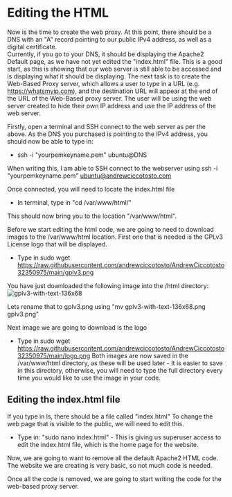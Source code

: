 # Editing the HTML
Now is the time to create the web proxy. At this point, there should be a DNS with an "A" record pointing to our public IPv4 address, as well as a digital certificate.  
Currently, if you go to your DNS, it should be displaying the Apache2 Default page, as we have not yet edited the "index.html" file. This is a good start, as this is showing that our web server is still able to be accessed and is displaying what it should be displaying. The next task is to create the Web-Based Proxy server, which allows a user to type in a URL (e.g. https://whatsmyip.com), and the destination URL will appear at the end of the URL of the Web-Based proxy server. The user will be using the web server created to hide their own IP address and use the IP address of the web server.

Firstly, open a terminal and SSH connect to the web server as per the above. As the DNS you purchased is pointing to the IPv4 address, you should now be able to type in:
* ssh -i "yourpemkeyname.pem" ubuntu@DNS
  
When writing this, I am able to SSH connect to the webserver using ssh -i "yourpemkeyname.pem" ubuntu@andrewciccotosto.com

Once connected, you will need to locate the index.html file
* In terminal, type in "cd /var/www/html/"

This should now bring you to the location "/var/www/html". 
  
Before we start editing the html code, we are going to need to download images to the /var/www/html location.
First one that is needed is the GPLv3 License logo that will be displayed.
* Type in sudo wget https://raw.githubusercontent.com/andrewciccotosto/AndrewCiccotosto32350975/main/gplv3.png
  
You have just downloaded the following image into the /html directory: ![gplv3-with-text-136x68](https://github.com/user-attachments/assets/e0486820-458f-4742-9d68-696f5233dd3e)  
  
Lets rename that to gplv3.png using "mv gplv3-with-text-136x68.png gplv3.png"  
  
Next image we are going to download is the logo

* Type in sudo wget https://raw.githubusercontent.com/andrewciccotosto/AndrewCiccotosto32350975/main/logo.png
Both images are now saved in the /var/www/html directory, as these will be used later - It is easier to save in this directory, otherwise, you will need to type the full directory every time you would like to use the image in your code.


## Editing the index.html file
If you type in ls, there should be a file called "index.html" To change the web page that is visible to the public, we will need to edit this.
* Type in: "sudo nano index.html" - This is giving us superuser access to edit the index.html file, which is the home page for the website.  

Now, we are going to want to remove all the default Apache2 HTML code. The website we are creating is very basic, so not much code is needed.  

Once all the code is removed, we are going to start writing the code for the web-based proxy server.  
